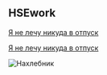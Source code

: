 ## HSEwork
[Я не лечу никуда в отпуск](https://www.skyscanner.ru/)

[Я не лечу никуда в отпуск](https://www.skyscanner.ru/ "Куда я лечу в отпуск?")

![Нахлебник](https://medialeaks.ru/wp-content/uploads/2017/10/catbread-03-600x400.jpg "Вот он")
